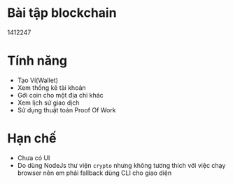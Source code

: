 # Bài tập blockchain
1412247


# Tính năng
- Tạo Ví(Wallet)
- Xem thống kê tài khoản
- Gởi coin cho một địa chỉ khác
- Xem lịch sử giao dịch
- Sử dụng thuật toán Proof Of Work


# Hạn chế

- Chưa có UI
- Do dùng NodeJs thư viện `crypto` nhưng không tương thích với việc chạy browser nên em phải fallback dùng CLI cho giao diện

 
